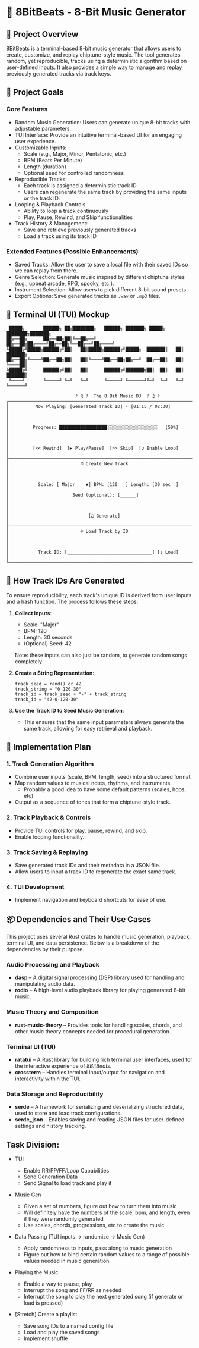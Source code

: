 # 🎵 8BitBeats - 8-Bit Music Generator

## 📌 Project Overview
8BitBeats is a terminal-based 8-bit music generator that allows users to create, customize, and replay chiptune-style music. The tool generates random, yet reproducible, tracks using a deterministic algorithm based on user-defined inputs. It also provides a simple way to manage and replay previously generated tracks via track keys.

## 🎯 Project Goals

### Core Features
- Random Music Generation: Users can generate unique 8-bit tracks with adjustable parameters.
- TUI Interface: Provide an intuitive terminal-based UI for an engaging user experience.
- Customizable Inputs:
  - Scale (e.g., Major, Minor, Pentatonic, etc.)
  - BPM (Beats Per Minute)
  - Length (duration)
  - Optional seed for controlled randomness
- Reproducible Tracks:
  - Each track is assigned a deterministic track ID.
  - Users can regenerate the same track by providing the same inputs or the track ID.
- Looping & Playback Controls:
  - Ability to loop a track continuously
  - Play, Pause, Rewind, and Skip functionalities
- Track History & Management:
  - Save and retrieve previously generated tracks
  - Load a track using its track ID

### Extended Features (Possible Enhancements)
- Saved Tracks: Allow the user to save a local file with their saved IDs so we can replay from there.
- Genre Selection: Generate music inspired by different chiptune styles (e.g., upbeat arcade, RPG, spooky, etc.).
- Instrument Selection: Allow users to pick different 8-bit sound presets.
- Export Options: Save generated tracks as `.wav` or `.mp3` files.

## 🎨 Terminal UI (TUI) Mockup
```
 █████╗       ██████╗ ██╗████████╗   ██████╗ ███████╗ █████╗ ████████╗███████╗
██╔══██╗      ██╔══██╗██║╚══██╔══╝   ██╔══██╗██╔════╝██╔══██╗╚══██╔══╝██╔════╝
╚█████╔╝█████╗██████╔╝██║   ██║█████╗██████╔╝█████╗  ███████║   ██║   ███████╗
██╔══██╗╚════╝██╔══██╗██║   ██║╚════╝██╔══██╗██╔══╝  ██╔══██║   ██║   ╚════██║
╚█████╔╝      ██████╔╝██║   ██║      ██████╔╝███████╗██║  ██║   ██║   ███████║
 ╚════╝       ╚═════╝ ╚═╝   ╚═╝      ╚═════╝ ╚══════╝╚═╝  ╚═╝   ╚═╝   ╚══════╝
                                                                              
                          ♪ ♫ ♪  The 8 Bit Music DJ  ♪ ♫ ♪                          
┌────────────────────────────────────────────────────────────────────────────┐
│          Now Playing: [Generated Track ID] - [01:15 / 02:30]               │
│                                                                            │
│         Progress: ██████████████████░░░░░░░░░░░░░░░░░░░   [50%]            │
│                                                                            │
│         [<< Rewind]  [▶ Play/Pause]  [>> Skip]  [↺ Enable Loop]            │
├────────────────────────────────────────────────────────────────────────────┤
│                           ♬ Create New Track                               │
│                                                                            │
│           Scale: [ Major    ▼] BPM: [120   ] Length: [30 sec  ]            │
│                        Seed (optional): [______]                           │
│                                                                            │
│                              [♫ Generate]                                  │
├────────────────────────────────────────────────────────────────────────────┤
│                           ⌾ Load Track by ID                               │
│                                                                            │
│           Track ID: [________________________________] [↓ Load]            │
└────────────────────────────────────────────────────────────────────────────┘
```

## 🔢 How Track IDs Are Generated
To ensure reproducibility, each track's unique ID is derived from user inputs and a hash function. The process follows these steps:

1. **Collect Inputs**:
   - Scale: "Major"
   - BPM: 120
   - Length: 30 seconds
   - (Optional) Seed: 42

   Note: these inputs can also just be random, to generate random songs completely

2. **Create a String Representation**:
   ```
   track_seed = rand() or 42
   track_string = "0-120-30"
   track_id = track_seed + "-" + track_string
   track_id = "42-0-120-30"
   ```

3. **Use the Track ID to Seed Music Generation**:
   - This ensures that the same input parameters always generate the same track, allowing for easy retrieval and playback.

## 🔧 Implementation Plan

### 1. Track Generation Algorithm
- Combine user inputs (scale, BPM, length, seed) into a structured format.
- Map random values to musical notes, rhythms, and instruments.
  - Probably a good idea to have some default patterns (scales, hops, etc)
- Output as a sequence of tones that form a chiptune-style track.

### 2. Track Playback & Controls
- Provide TUI controls for play, pause, rewind, and skip.
- Enable looping functionality.

### 3. Track Saving & Replaying
- Save generated track IDs and their metadata in a JSON file.
- Allow users to input a track ID to regenerate the exact same track.

### 4. TUI Development
- Implement navigation and keyboard shortcuts for ease of use.

## 📦 Dependencies and Their Use Cases

This project uses several Rust crates to handle music generation, playback, terminal UI, and data persistence. Below is a breakdown of the dependencies by their purpose.

### Audio Processing and Playback
- **dasp** – A digital signal processing (DSP) library used for handling and manipulating audio data.  
- **rodio** – A high-level audio playback library for playing generated 8-bit music.  

### Music Theory and Composition
- **rust-music-theory** – Provides tools for handling scales, chords, and other music theory concepts needed for procedural generation.  

### Terminal UI (TUI)
- **ratatui** – A Rust library for building rich terminal user interfaces, used for the interactive experience of *8BitBeats*.  
- **crossterm** – Handles terminal input/output for navigation and interactivity within the TUI.  

### Data Storage and Reproducibility
- **serde** – A framework for serializing and deserializing structured data, used to store and load track configurations.  
- **serde_json** – Enables saving and reading JSON files for user-defined settings and history tracking.  


## Task Division:

- TUI
    - Enable RR/PP/FF/Loop Capabilities
    - Send Generation Data
    - Send Signal to load track and play it

- Music Gen
    - Given a set of numbers, figure out how to turn them into music
    - Will definitely have the numbers of the scale, bpm, and length, even if they were randomly generated
    - Use scales, chords, progressions, etc to create the music

- Data Passing (TUI inputs -> randomize -> Music Gen)
    - Apply randomness to inputs, pass along to music generation
    - Figure out how to bind certain random values to a range of possible values needed in music generation

- Playing the Music
    - Enable a way to pause, play
    - Interrupt the song and FF/RR as needed
    - Interrupt the song to play the next generated song (if generate or load is pressed)

- [Stretch] Create a playlist
    - Save song IDs to a named config file
    - Load and play the saved songs
    - Implement shuffle
